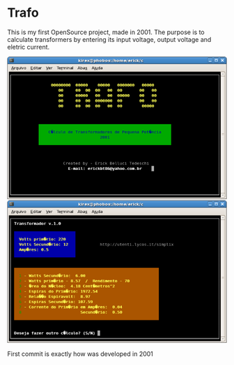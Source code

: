# Trafo
This is my first OpenSource project, made in 2001. The purpose is to calculate transformers by entering its input voltage, output voltage and eletric current.

![Splash Screen](https://raw.githubusercontent.com/ericktedeschi/trafo/master/screenshots/splashscreen.png "Splash Screen")
![Main Screen](https://raw.githubusercontent.com/ericktedeschi/trafo/master/screenshots/mainscreen.png "Main Screen")

First commit is exactly how was developed in 2001
